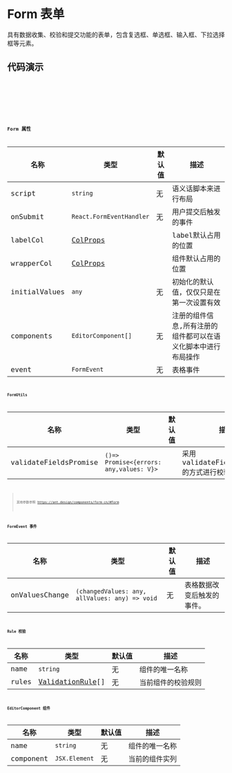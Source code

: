 # Form 表单

具有数据收集、校验和提交功能的表单，包含复选框、单选框、输入框、下拉选择框等元素。

## 代码演示


<code src="../../../ushio/form/BaseForm.tsx" />

<code src="../../../ushio/form/InputForm.tsx" />

<code src="../../../ushio/form/StateForm.tsx" />

<code src="../../../ushio/form/RowSpaceForm.tsx" />

## Form 属性

|名称         | 类型                | 默认值            | 描述
|----         |----                |-----               |------
|script       |`string`              |无                  | 语义话脚本来进行布局
|onSubmit     | `React.FormEventHandler`| 无               | 用户提交后触发的事件
|labelCol     |[ColProps](https://ant.design/components/grid-cn/#Col) | | label默认占用的位置
|wrapperCol   |[ColProps](https://ant.design/components/grid-cn/#Col)| | 组件默认占用的位置
|initialValues|`any`                | 无                 | 初始化的默认值，仅仅只是在第一次设置有效
|components   |`EditorComponent[]` | 无                 | 注册的组件信息,所有注册的组件都可以在语义化脚本中进行布局操作       
|event        |`FormEvent`         | 无                 | 表格事件


### FormUtils

|名称                  | 类型                                     | 默认值   | 描述
|----                  |----                                     |-----     |------
|validateFieldsPromise |`()=> Promise<{errors: any,values: V}>`    |           | 采用validateFieldsPromise的方式进行校验

> 其他参数参照 https://ant.design/components/form-cn/#Form  

### FormEvent 事件

|名称           | 类型                | 默认值            | 描述
|----           |----                |-----               |------
|onValuesChange |`(changedValues: any, allValues: any) => void`| 无| 表格数据改变后触发的事件。


### Rule 校验

|名称           | 类型                | 默认值            | 描述
|----           |----                |-----               |------
|name           |`string`               |无                 |组件的唯一名称
|rules         | [ValidationRule](https://ant.design/components/form-cn/#%E6%A0%A1%E9%AA%8C%E8%A7%84%E5%88%99)[] |无 | 当前组件的校验规则


### EditorComponent 组件

|名称           | 类型                | 默认值            | 描述
|----           |----                |-----               |------
|name           |`string`               |无                 |组件的唯一名称
|component      |`JSX.Element`         |无 | 当前的组件实列